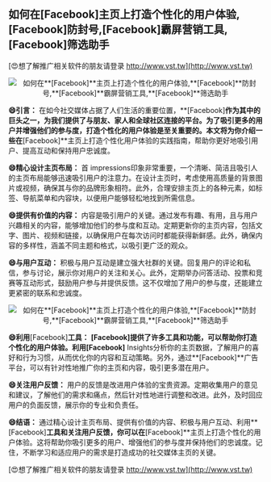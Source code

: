 ## **如何在**[Facebook]**主页上打造个性化的用户体验,**[Facebook]**防封号,**[Facebook]**霸屏营销工具,**[Facebook]**筛选助手**

[😍想了解推广相关软件的朋友请登录 http://www.vst.tw](http://www.vst.tw)

 <center><img src="https://vst.tw/MP4/tuiguang/png/8.png" alt="如何在**[Facebook]**主页上打造个性化的用户体验,**[Facebook]**防封号,**[Facebook]**霸屏营销工具,**[Facebook]**筛选助手"></center>

**😄引言：**
在如今社交媒体占据了人们生活的重要位置，**[Facebook]**作为其中的巨头之一，为我们提供了与朋友、家人和全球社区连接的平台。为了吸引更多的用户并增强他们的参与度，打造个性化的用户体验是至关重要的。本文将为你介绍一些在**[Facebook]**主页上打造个性化用户体验的实践指南，帮助你更好地吸引用户、提高互动和保持用户忠诚度。

**😄精心设计主页布局：**
首 impressions印象非常重要，一个清晰、简洁且吸引人的主页布局能够迅速吸引用户的注意力。在设计主页时，考虑使用高质量的背景图片或视频，确保其与你的品牌形象相符。此外，合理安排主页上的各种元素，如标签、导航菜单和内容块，以便用户能够轻松地找到所需信息。

**😄提供有价值的内容：**
内容是吸引用户的关键。通过发布有趣、有用，且与用户兴趣相关的内容，能够增加他们的参与度和互动。定期更新你的主页内容，包括文字、图片、视频和链接，以确保用户在每次访问时都能获得新鲜感。此外，确保内容的多样性，涵盖不同主题和格式，以吸引更广泛的观众。

**😄与用户互动：**
积极与用户互动是建立强大社群的关键。回复用户的评论和私信，参与讨论，展示你对用户的关注和关心。此外，定期举办问答活动、投票和竞赛等互动形式，鼓励用户参与并提供反馈。这不仅增加了用户的参与度，还能建立更紧密的联系和忠诚度。

 <center><img src="https://vst.tw/MP4/tuiguang/png/8.png" alt="如何在**[Facebook]**主页上打造个性化的用户体验,**[Facebook]**防封号,**[Facebook]**霸屏营销工具,**[Facebook]**筛选助手"></center>

**😄利用**[Facebook]**工具：**
**[Facebook]**提供了许多工具和功能，可以帮助你打造个性化的用户体验。利用**[Facebook]** Insights分析你的主页数据，了解用户的喜好和行为习惯，从而优化你的内容和互动策略。另外，通过**[Facebook]**广告平台，可以有针对性地推广你的主页和内容，吸引更多潜在用户。

**😄关注用户反馈：**
用户的反馈是改进用户体验的宝贵资源。定期收集用户的意见和建议，了解他们的需求和痛点，然后针对性地进行调整和改进。此外，及时回应用户的负面反馈，展示你的专业和负责任。

**😄结语：**
通过精心设计主页布局、提供有价值的内容、积极与用户互动、利用**[Facebook]**工具和关注用户反馈，你可以在**[Facebook]**主页上打造个性化的用户体验。这将帮助你吸引更多的用户、增强他们的参与度并保持他们的忠诚度。记住，不断学习和适应用户的需求是打造成功的社交媒体主页的关键。

[😍想了解推广相关软件的朋友请登录 http://www.vst.tw](http://www.vst.tw)



